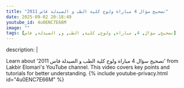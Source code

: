```yaml
---
title: "تصحيح سؤال 4 مباراة ولوج كلية الطب و الصيدلة فاس 2011"
date: 2025-09-02 20:18:49 
youtube_id: 4u0ENC7E66M
image: ""
tags: [تصحيح, سؤال, 4, مباراة, ولوج, كلية, الطب, و, الصيدلة, فاس]
---
```

description: |
  
  Learn about 'تصحيح سؤال 4 مباراة ولوج كلية الطب و الصيدلة فاس 2011' from Lakbir Elomari's YouTube channel. This video covers key points and tutorials for better understanding.
{% include youtube-privacy.html id="4u0ENC7E66M" %}
